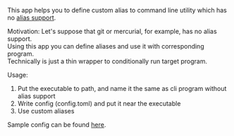 This app helps you to define custom alias to command line utility which has no [alias support](https://git-scm.com/docs/git-config#Documentation/git-config.txt-alias).

Motivation: 
Let's suppose that git or mercurial, for example, has no alias support.  
Using this app you can define aliases and use it with corresponding program.  
Technically is just a thin wrapper to conditionally run target program.  

Usage:
1. Put the executable to path, and name it the same as cli program without alias support
2. Write config (config.toml) and put it near the executable
3. Use custom aliases

Sample config can be found [here](https://github.com/yantonov/aliases_experimental/raw/master/sample_config.toml).
